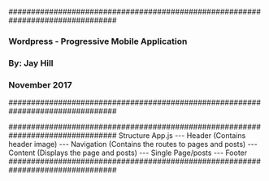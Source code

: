 ################################################################################
###                Wordpress - Progressive Mobile Application                ###
###                            By: Jay Hill                                  ###
###                            November 2017                                 ###
################################################################################

################################################################################
                                  Structure
App.js
--- Header (Contains header image)
--- Navigation (Contains the routes to pages and posts)
--- Content (Displays the page and posts)
    --- Single Page/posts
--- Footer
################################################################################
